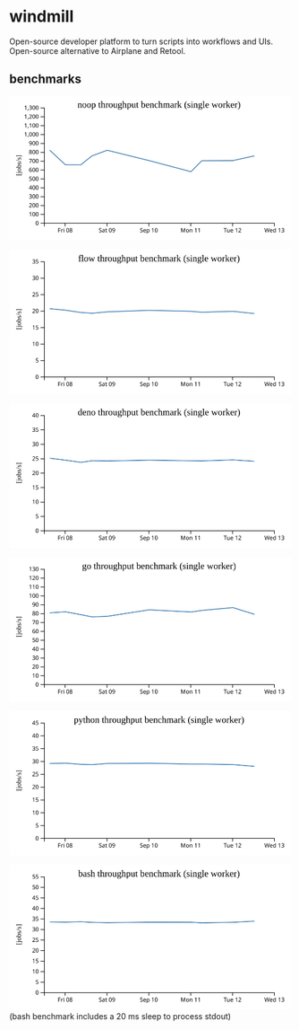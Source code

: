 # windmill
Open-source developer platform to turn scripts into workflows and UIs. Open-source alternative to Airplane and Retool.

## benchmarks

![noop benchmark](./noop_benchmark.svg)


![flow benchmark](./2steps_benchmark.svg)


![deno benchmark](./deno_benchmark.svg)


![go benchmark](./go_benchmark.svg)


![python benchmark](./python_benchmark.svg)


![bash benchmark](./bash_benchmark.svg)
<br />(bash benchmark includes a 20 ms sleep to process stdout)
